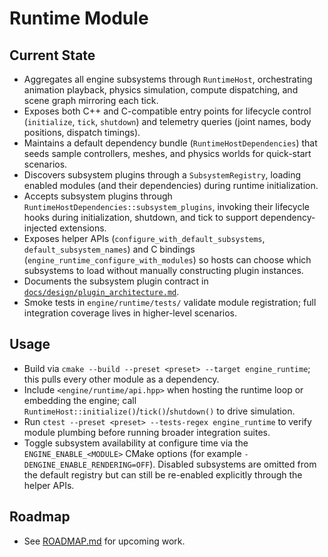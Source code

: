 # Runtime Module

## Current State
- Aggregates all engine subsystems through `RuntimeHost`, orchestrating animation playback, physics simulation, compute dispatching, and scene graph mirroring each tick.
- Exposes both C++ and C-compatible entry points for lifecycle control (`initialize`, `tick`, `shutdown`) and telemetry queries (joint names, body positions, dispatch timings).
- Maintains a default dependency bundle (`RuntimeHostDependencies`) that seeds sample controllers, meshes, and physics worlds for quick-start scenarios.
- Discovers subsystem plugins through a `SubsystemRegistry`, loading enabled modules (and their dependencies) during runtime initialization.
- Accepts subsystem plugins through `RuntimeHostDependencies::subsystem_plugins`, invoking their lifecycle hooks during initialization, shutdown, and tick to support dependency-injected extensions.
- Exposes helper APIs (`configure_with_default_subsystems`, `default_subsystem_names`) and C bindings (`engine_runtime_configure_with_modules`) so hosts can choose which subsystems to load without manually constructing plugin instances.
- Documents the subsystem plugin contract in [`docs/design/plugin_architecture.md`](../../design/plugin_architecture.md).
- Smoke tests in `engine/runtime/tests/` validate module registration; full integration coverage lives in higher-level scenarios.

## Usage
- Build via `cmake --build --preset <preset> --target engine_runtime`; this pulls every other module as a dependency.
- Include `<engine/runtime/api.hpp>` when hosting the runtime loop or embedding the engine; call `RuntimeHost::initialize()`/`tick()`/`shutdown()` to drive simulation.
- Run `ctest --preset <preset> --tests-regex engine_runtime` to verify module plumbing before running broader integration suites.
- Toggle subsystem availability at configure time via the `ENGINE_ENABLE_<MODULE>` CMake options (for example `-DENGINE_ENABLE_RENDERING=OFF`). Disabled subsystems are omitted from the default registry but can still be re-enabled explicitly through the helper APIs.

## Roadmap
- See [ROADMAP.md](ROADMAP.md) for upcoming work.
